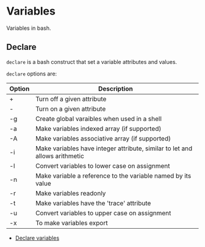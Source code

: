 # Variables

Variables in bash.

## Declare

`declare` is a bash construct that set a variable attributes and values.

`declare` options are:

| Option | Description |
|--------|-------------|
| +      | Turn off a given attribute |
| -      | Turn on a given attribute |
| -g     | Create global varaibles when used in a shell |
| -a     | Make variables indexed array (if supported) |
| -A     | Make variables associative array (if supported) |
| -i     | Make variables have integer attribute, similar to let and allows arithmetic |
| -l     | Convert variables to lower case on assignment |
| -n     | Make variable a reference to the variable named by its value |
| -r     | Make variables readonly |
| -t     | Make variables have the 'trace' attribute |
| -u     | Convert variables to upper case on assignment |
| -x     | To make variables export |

* [Declare variables](declare.sh)

